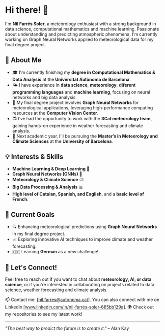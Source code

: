 # Hi there! 👋  

I'm **Nil Farrés Soler**, a meteorology enthusiast with a strong background in data science, computational mathematics and machine learning. Passionate about understanding and predicting atmospheric phenomena, I'm currently working on Graph Neural Networks applied to meteorological data for my final degree project.

## 🚀 About Me  
- 🎓 I'm currently finishing my **degree in Computational Mathematics & Data Analysis** at the **Universitat Autònoma de Barcelona**.
- 🌤️ I have experience in **data science**, **meteorology**, **diferent programming languages** and **machine learning**, focusing on neural networks and big data analysis.
- 📡 My final degree project involves **Graph Neural Networks** for meteorological applications, leveraging high-performance computing resources at the **Computer Vision Center**.
- 📺 I’ve had the opportunity to work with the **3Cat meteorology team**, gaining hands-on experience in weather forecasting and climate analysis.
- 📖 Next academic year, I'll be pursuing the **Master’s in Meteorology and Climate Sciences** at the **University of Barcelona**.

## 💡 Interests & Skills  
- **Machine Learning & Deep Learning** 🧠  
- **Graph Neural Networks (GNNs)** 🔗  
- **Meteorology & Climate Science** ⛅  
- **Big Data Processing & Analysis** 📊
- **High level of Catalan, Spanish, and English**, and a **basic level of French**.

## 🎯 Current Goals  
- 🔍 Enhancing meteorological predictions using **Graph Neural Networks** in my final degree project.  
- 📈 Exploring innovative AI techniques to improve climate and weather forecasting. 
- 🇩🇪 Learning **German** as a new challenge!  

## 🤝 Let's Connect!  
Feel free to reach out if you want to chat about **meteorology, AI, or data science**, or if you're interested in collaborating on projects related to data science, weather forecasting and climate analysis.  

📫 Contact me: [nil.farres@autonoma.cat]. You can also connect with me on Linkedin [www.linkedin.com/in/nil-farrés-soler-685bb129a].
🌍 Check out my repositories to see my latest work!  

---
_"The best way to predict the future is to create it."_ – Alan Kay 
